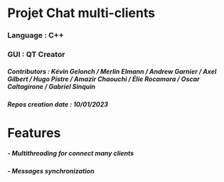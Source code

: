 # Projet Chat multi-clients #

### Language              : C++
### GUI                   : QT Creator
##### Contributors        : Kévin Gelonch / Merlin Elmann / Andrew Garnier / Axel Gilbert / Hugo Pistre / Amazir Chaouchi / Élie Rocamora / Oscar Caltagirone / Gabriel Sinquin
##### Repos creation date : 10/01/2023

# Features #

##### - Multithreading for connect many clients
##### - Messages synchronization
